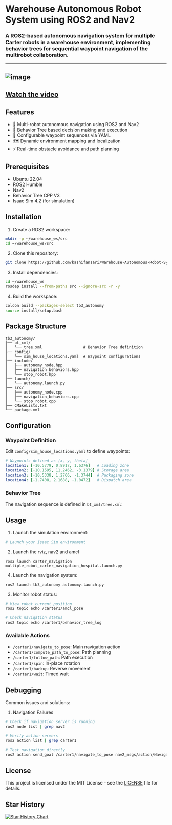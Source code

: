 # Warehouse Autonomous Robot System using ROS2 and Nav2

### A ROS2-based autonomous navigation system for multiple Carter robots in a warehouse environment, implementing behavior trees for sequential waypoint navigation of the multirobot collaboration.
---

![image](https://github.com/user-attachments/assets/92cbc599-bb1f-4946-bc85-e5e0eafd4ce7)
---

[Watch the video](https://drive.google.com/file/d/1s0M8ixJkOtuMZOorUhYAKdYYp5o6chku/view?usp=sharing)
---
## Features

- 🤖 Multi-robot autonomous navigation using ROS2 and Nav2
- 🌳 Behavior Tree based decision making and execution
- 📍 Configurable waypoint sequences via YAML
- 🗺️ Dynamic environment mapping and localization
- ⚡ Real-time obstacle avoidance and path planning

## Prerequisites

- Ubuntu 22.04
- ROS2 Humble
- Nav2
- Behavior Tree CPP V3
- Isaac Sim 4.2 (for simulation)

## Installation 

1. Create a ROS2 workspace:
```bash
mkdir -p ~/warehouse_ws/src
cd ~/warehouse_ws/src
```

2. Clone this repository:
```bash
git clone https://github.com/kashifansari/Warehouse-Autonomous-Robot-System.git
```

3. Install dependencies:
```bash
cd ~/warehouse_ws
rosdep install --from-paths src --ignore-src -r -y
```

4. Build the workspace:
```bash
colcon build --packages-select tb3_autonomy
source install/setup.bash
```

## Package Structure

```
tb3_autonomy/
├── bt_xml/
│   └── tree.xml                  # Behavior Tree definition
├── config/
│   └── sim_house_locations.yaml  # Waypoint configurations
├── include/
│   ├── autonomy_node.hpp
│   ├── navigation_behaviors.hpp
│   └── stop_robot.hpp
├── launch/
│   └── autonomy.launch.py
├── src/
│   ├── autonomy_node.cpp
│   ├── navigation_behaviors.cpp
│   └── stop_robot.cpp
├── CMakeLists.txt
└── package.xml
```

## Configuration

### Waypoint Definition
Edit `config/sim_house_locations.yaml` to define waypoints:

```yaml
# Waypoints defined as [x, y, theta]
location1: [-10.5779, 0.8917, 1.6376]   # Loading zone
location2: [-10.1595, 11.2462, -3.1379] # Storage area
location3: [-10.5338, 1.2766, -1.3744]  # Packaging zone
location4: [-1.7408, 2.1688, -1.0472]   # Dispatch area
```

### Behavior Tree
The navigation sequence is defined in `bt_xml/tree.xml`:

## Usage

1. Launch the simulation environment:
```bash
# Launch your Isaac Sim environment
```

2. Launch the rviz, nav2 and amcl
```
ros2 launch carter_navigation multiple_robot_carter_navigation_hospital.launch.py
```

4. Launch the navigation system:
```bash
ros2 launch tb3_autonomy autonomy.launch.py
```

3. Monitor robot status:
```bash
# View robot current position
ros2 topic echo /carter1/amcl_pose

# Check navigation status
ros2 topic echo /carter1/behavior_tree_log
```

### Available Actions
- `/carter1/navigate_to_pose`: Main navigation action
- `/carter1/compute_path_to_pose`: Path planning
- `/carter1/follow_path`: Path execution
- `/carter1/spin`: In-place rotation
- `/carter1/backup`: Reverse movement
- `/carter1/wait`: Timed wait

## Debugging

Common issues and solutions:

1. Navigation Failures
```bash
# Check if navigation server is running
ros2 node list | grep nav2

# Verify action servers
ros2 action list | grep carter1

# Test navigation directly
ros2 action send_goal /carter1/navigate_to_pose nav2_msgs/action/NavigateToPose "{pose: {header: {frame_id: 'map'}, pose: {position: {x: -10.5779, y: 0.8917, z: 0.0}, orientation: {w: 0.6863, x: 0.0, y: 0.0, z: 0.7273}}}}"
```


## License

This project is licensed under the MIT License - see the [LICENSE](LICENSE) file for details.

## Star History

[![Star History Chart](https://api.star-history.com/svg?repos=yourusername/Warehouse-Autonomous-Robot-System&type=Date)](https://star-history.com/kashifansaricodes/Warehouse-Autonomous-Robot-System&Date)
